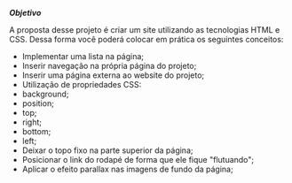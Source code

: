 _**Objetivo**_

A proposta desse projeto é criar um site utilizando as tecnologias HTML e CSS. Dessa forma você poderá colocar em prática os seguintes conceitos:

 * Implementar uma lista na página;
 * Inserir navegação na própria página do projeto;
 * Inserir uma página externa ao website do projeto;
 * Utilização de propriedades CSS:
 * background;
 * position;
 * top;
 * right;
 * bottom;
 * left;
 * Deixar o topo fixo na parte superior da página;
 * Posicionar o link do rodapé de forma que ele fique "flutuando";
 * Aplicar o efeito parallax nas imagens de fundo da página;
